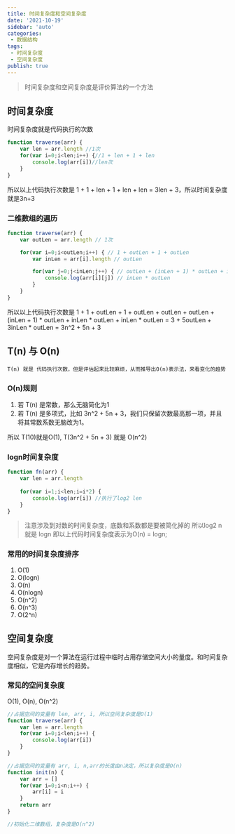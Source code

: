 ```yaml
---
title: 时间复杂度和空间复杂度
date: '2021-10-19'
sidebar: 'auto'
categories:
 - 数据结构
tags:
 - 时间复杂度
 - 空间复杂度
publish: true
---
```


> 时间复杂度和空间复杂度是评价算法的一个方法

## 时间复杂度
时间复杂度就是代码执行的次数
```js
function traverse(arr) {
    var len = arr.length //1次
    for(var i=0;i<len;i++) {//1 + len + 1 + len
        console.log(arr[i])//len次
    }
}
```
所以以上代码执行次数是 1 + 1 + len + 1 + len + len = 3len + 3，所以时间复杂度就是3n+3

### 二维数组的遍历
```js
function traverse(arr) {
    var outLen = arr.length // 1次

    for(var i=0;i<outLen;i++) { // 1 + outLen + 1 + outLen
        var inLen = arr[i].length // outLen

        for(var j=0;j<inLen;j++) { // outLen + (inLen + 1) * outLen + inLen * outLen
            console.log(arr[i][j]) // inLen * outLen
        }
    }
}
```
所以以上代码执行次数是 1 + 1 + outLen + 1 + outLen + outLen + outLen + (inLen + 1) * outLen + inLen * outLen + inLen * outLen = 3 + 5outLen + 3inLen * outLen = 3n^2 + 5n + 3

##  T(n) 与 O(n)
	T(n) 就是 代码执行次数，但是评估起来比较麻烦，从而推导出O(n)表示法，来看变化的趋势
	
### O(n)规则
1. 若 T(n) 是常数，那么无脑简化为1
2. 若 T(n) 是多项式，比如 3n^2 + 5n + 3，我们只保留次数最高那一项，并且将其常数系数无脑改为1。

所以 T(10)就是O(1), T(3n^2 + 5n + 3) 就是 O(n^2)

### logn时间复杂度
```js
function fn(arr) {
    var len = arr.length  
    
    for(var i=1;i<len;i=i*2) {
        console.log(arr[i]) //执行了log2 len
    }
}
```
> 注意涉及到对数的时间复杂度，底数和系数都是要被简化掉的
所以log2 n就是 logn 即以上代码时间复杂度表示为O(n) = logn;

### 常用的时间复杂度排序
1. O(1)
2. O(logn)
3. O(n)
4. O(nlogn)
5. O(n^2)
6. O(n^3)
7. O(2^n)

## 空间复杂度
空间复杂度是对一个算法在运行过程中临时占用存储空间大小的量度。和时间复杂度相似，它是内存增长的趋势。

### 常见的空间复杂度
O(1), O(n), O(n^2)
```js
//占据空间的变量有 len, arr, i, 所以空间复杂度是O(1)
function traverse(arr) {
    var len = arr.length
    for(var i=0;i<len;i++) {
        console.log(arr[i])
    }
}

//占据空间的变量有 arr, i, n,arr的长度由n决定，所以复杂度是O(n)
function init(n) {
    var arr = []
    for(var i=0;i<n;i++) {
        arr[i] = i
    }
    return arr
}

//初始化二维数组，复杂度是O(n^2)
```